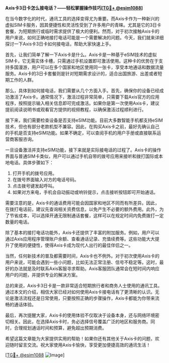 **Axis卡3日卡怎么接电话？——轻松掌握操作技巧[[TG💪+ @esim1088](https://t.me/s/esim1088)]**

在当今数字化的时代，通讯工具的选择变得尤为重要。而Axis卡作为一种新兴的虚拟SIM卡服务，因其便捷性和灵活性受到了许多用户的青睐。尤其是它的3日卡套餐，为短期旅行或临时需求提供了极大的便利。然而，对于初次接触Axis卡的用户来说，如何正确地接打电话可能是一个需要解决的问题。今天，我们就来详细探讨一下Axis卡3日卡如何接电话，帮助大家快速上手。

首先，让我们简单了解一下Axis卡是什么。Axis卡是一种基于eSIM技术的虚拟SIM卡，它无需实体卡槽，只需通过手机设置即可激活使用。这种卡的优势在于支持多国漫游，用户可以在多个国家和地区使用同一张卡，享受本地通话和数据流量服务。Axis卡的3日卡套餐则是针对短期需求设计的，适合出国旅游、出差或者短期工作的人群。

那么，具体到如何接电话，我们需要从几个方面入手。首先，确保你的设备已经成功激活了Axis卡。通常情况下，激活过程非常简单，只需要下载Axis官方的应用程序，按照提示输入相关信息即可完成激活。如果你是第一次使用Axis卡，建议提前阅读说明书或观看官方提供的视频教程，以确保激活过程顺利进行。

接下来，我们需要检查设备是否支持eSIM功能。目前大多数智能手机都支持eSIM技术，但也有部分老款机型不兼容。因此，在购买Axis卡之前，最好先确认自己的手机是否支持eSIM功能。如果不确定，可以查阅手机的用户手册或直接联系运营商客服咨询。

一旦设备激活并支持eSIM功能，接下来就是实际接电话的过程了。Axis卡的操作界面与普通SIM卡类似，用户可以通过手机自带的拨号应用来接听和拨打国际或本地电话。具体步骤如下：

1. 打开手机的拨号应用。
2. 在拨号界面输入对方的电话号码。
3. 点击拨号键发起呼叫。
4. 如果对方来电，手机会自动振动或响铃提示，点击接听按钮即可开始通话。

需要注意的是，Axis卡的通话费用可能会因国家和地区不同而有所差异。因此，在拨打电话前，建议先查询相关资费信息，以免产生不必要的额外费用。此外，为了节省成本，可以选择开通无限制通话套餐，这样可以在规定时间内免费拨打一定数量的电话。

除了基本的接打电话功能外，Axis卡还提供了丰富的附加服务。例如，用户可以通过Axis应用程序管理账户余额、查看通话记录、充值续费等。这些功能大大提升了使用的便捷性，使得Axis卡成为现代人出行的最佳伴侣之一。

当然，任何新技术的普及都需要时间，Axis卡也不例外。对于初次使用Axis卡的用户来说，可能会遇到一些小问题，比如无法正常注册、信号不稳定等。这时，最好的办法就是及时联系Axis客服寻求帮助。Axis客服团队通常会在短时间内响应用户的问题，并提供专业的解决方案。

总的来说，Axis卡3日卡是一款非常适合短期旅行者和商务人士使用的通讯工具。通过本文的介绍，相信大家已经对如何使用Axis卡接电话有了更清晰的认识。无论是激活流程还是日常使用，只要按照正确的步骤操作，Axis卡都能为你带来流畅的通话体验。

最后，再次提醒大家，Axis卡的使用体验不仅取决于设备本身，还与网络环境密切相关。因此，在选择Axis卡时，务必选择信号覆盖广泛的地区和服务商。同时，合理规划通话时间和预算，避免超出预期消费。

希望这篇文章能为大家提供实用的帮助！如果你还有其他关于Axis卡的问题，欢迎随时留言交流。祝大家使用Axis卡愉快，享受更加便捷高效的通讯生活！

[[TG💪+ @esim1088](https://t.me/s/esim1088) ![Image](https://i.postimg.cc/4NQfJmqS/Snipaste-2025-05-13-00-14-12.png)]